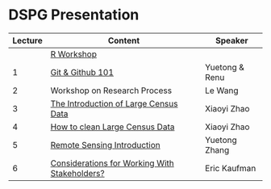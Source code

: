 # DSPG Presentation
| Lecture  | Content                             |   Speaker           |
|--------- |-------------------------------------|---------------------|          
|          | [R Workshop](https://datacarpentry.github.io/r-socialsci/)|  
| 1       | [Git & Github 101](https://github.com/victoria307/DSPG_2025/blob/main/slide/git_setup.pdf)          |    Yuetong & Renu     |
| 2       | Workshop on Research Process        |    Le Wang   |
| 3       | [The Introduction of Large Census Data](https://github.com/victoria307/DSPG_2025/blob/main/slide/Working_with_Large_Datasets.pdf)            |  Xiaoyi Zhao  |
| 4       | [How to clean Large Census Data](https://github.com/victoria307/DSPG_2025/blob/main/slide/Working_with_Large_Datasets__part2.pdf)                 |  Xiaoyi Zhao  |
| 5       | [Remote Sensing Introduction](https://github.com/victoria307/DSPG_2025/blob/main/docs/Remote%20Sensing%20Intro.html)                    |   Yuetong Zhang   |
| 6       | [Considerations for Working With Stakeholders?](https://github.com/victoria307/DSPG_2025/blob/main/slide/Engaging%20Stakeholders%20Through%20Stories.pdf)  |  Eric Kaufman |
